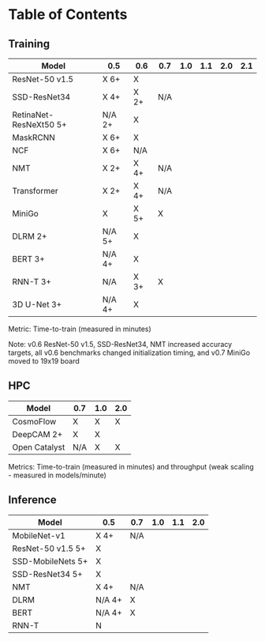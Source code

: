 # Table of Contents

## Training

| Model            | 0.5 | 0.6 | 0.7 | 1.0 | 1.1 | 2.0 | 2.1 |
|------------------|-----|-----|-----|-----|-----|-----|-----|
| ResNet-50 v1.5   | X 6+| X   |     |     |     |     |     |
| SSD-ResNet34     | X 4+| X 2+| N/A |     |     |     |     |
| RetinaNet-ResNeXt50 5+| N/A 2+| X   |     |     |     |     |
| MaskRCNN         | X 6+| X   |     |     |     |     |     |
| NCF              | X 6+| N/A |     |     |     |     |     |
| NMT              | X 2+| X 4+| N/A |     |     |     |     |
| Transformer      | X 2+| X 4+| N/A |     |     |     |     |
| MiniGo           | X   | X 5+| X   |     |     |     |     |
| DLRM 2+          | N/A 5+| X   |     |     |     |     |     |
| BERT 3+          | N/A 4+| X   |     |     |     |     |     |
| RNN-T 3+         | N/A   | X 3+| X   |     |     |     |     |
| 3D U-Net 3+      | N/A 4+| X   |     |     |     |     |     |

Metric: Time-to-train (measured in minutes)

Note: v0.6 ResNet-50 v1.5, SSD-ResNet34, NMT increased accuracy targets, all v0.6 benchmarks changed initialization timing, and v0.7 MiniGo moved to 19x19 board

## HPC

| Model         | 0.7 | 1.0 | 2.0 |
|---------------|-----|-----|-----|
| CosmoFlow     | X   | X   | X   |
| DeepCAM 2+    | X   | X   |     |
| Open Catalyst | N/A | X   | X   |

Metrics: Time-to-train (measured in minutes) and throughput (weak scaling - measured in models/minute)

## Inference

| Model         | 0.5 | 0.7 | 1.0 | 1.1 | 2.0 |
|---------------|-----|-----|-----|-----|-----|
| MobileNet-v1  | X 4+| N/A |     |     |     |
| ResNet-50 v1.5 5+| X   |     |     |     |     |
| SSD-MobileNets 5+| X   |     |     |     |     |
| SSD-ResNet34 5+| X   |     |     |     |     |
| NMT           | X 4+| N/A |     |     |     |
| DLRM          | N/A 4+| X   |     |     |     |
| BERT          | N/A 4+| X   |     |     |     |
| RNN-T         | N
